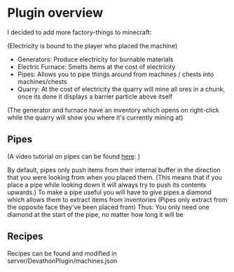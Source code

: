 # Plugin overview

I decided to add more factory-things to minecraft:

(Electricity is bound to the player who placed the machine)

- Generators: Produce electricity for burnable materials
- Electric Furnace: Smelts items at the cost of electricity
- Pipes: Allows you to pipe things around from machines / chests into machines/chests
- Quarry: At the cost of electricity the quarry will mine all ores in a chunk, once its done it displays a barrier particle above itself

(The generator and furnace have an inventory which opens on right-click while the quarry will show you where it's currently mining at)

## Pipes

(A video tutorial on pipes can be found [here](https://youtu.be/RcVNO-yUX6g): )

By default, pipes only push items from their internal buffer in the direction that you were looking from when you placed them.
(This means that if you place a pipe while looking down it will always try to push its contents upwards.)
To make a pipe useful you will have to give pipes a diamond which allows them to extract items from inventories
(Pipes only extract from the opposite face they've been placed from)
Thus: You only need one diamond at the start of the pipe, no matter how long it will be

## Recipes

Recipes can be found and modified in server/DevathonPlugin/machines.json